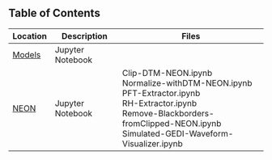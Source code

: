 ## Table of Contents

| Location  | Description | Files |
|-----------|-------------|-------|
| [Models](https://github.com/ashishmtu/NEON-GEDI/tree/Models) | Jupyter Notebook | |
| [NEON](https://github.com/ashishmtu/NEON-GEDI/tree/NEON) | Jupyter Notebook | Clip-DTM-NEON.ipynb<br>Normalize-withDTM-NEON.ipynb<br>PFT-Extractor.ipynb<br>RH-Extractor.ipynb<br>Remove-Blackborders-fromClipped-NEON.ipynb<br>Simulated-GEDI-Waveform-Visualizer.ipynb |

